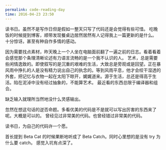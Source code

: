 ```yaml
---
permalink: code-reading-day
time: 2016-04-23 23:50
---
```

读书日。虽然不是写作日但是假如一整天只写了代码还是会觉得有些可惜。
吃晚饭的时候提到博客，顺带发现餐桌边居然居然有人记得我上一篇更新的是什么。
十分惊讶。甚至有种自作多情的感动。
<!--excerpt-->

因为需要找点素材，昨天晚上一个人坐在电脑面前翻了一遍之前的日志。看着看着会感觉那个条理清晰论述有力语言流畅的是一个我不认识的人。
艺术，总是需要些闲情逸致的。即使叙写的是沉重的艰难的生活，大致总是旁观或是回望。正在暴风雨中挣扎的人是没有精力说出自己的执念的。等到风雨平息，他才会绞干湿透的外套，把记忆与衣物一起在太阳下晾开，娓娓道来。源于生活，总还是得高于生活。陷在泥淖中没有经过抽象的，不能算艺术。
最近看的东西总限于编译器和组合。

缺乏输入就理所当然地没什么灵感输出。

忽然在想这句话的逆否命题。多看优美的代码是不是就可以写出厉害的东西来了呢。大概是可以的。
曾经见过非常美的代码。也曾经错过非常美的代码。

读书日，为自己的代码许一个愿。

首长提到 Beta Cat 的时候果断地听成了 Beta Catch。同时心里想的是没有 try 为什么要 catch。
感觉入坑有点深了。

